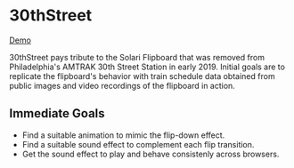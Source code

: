 # 30thStreet

[Demo](https://juliuso.com/projects/30thStreet/)

30thStreet pays tribute to the Solari Flipboard that was removed from Philadelphia's AMTRAK 30th Street Station in early 2019. Initial goals are to replicate the flipboard's behavior with train schedule data obtained from public images and video recordings of the flipboard in action.

## Immediate Goals

* Find a suitable animation to mimic the flip-down effect.
* Find a suitable sound effect to complement each flip transition.
* Get the sound effect to play and behave consistenly across browsers.
